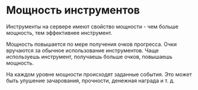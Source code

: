 # Мощность инструментов

Инструменты на сервере имеют свойство мощности - чем больше мощность, тем эффективнее инструмент.

Мощность повышается по мере получения очков прогресса. Очки вручаются за обычное использование инструментов. Чаще используешь инструмент, получаешь больше очков, повышаешь мощность.

На каждом уровне мощности происходят заданные события. Это может быть улушение зачарования, прочности, денежная награда и т. д.